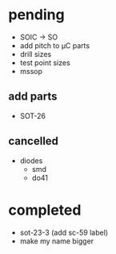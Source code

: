 # pending
- SOIC -> SO
- add pitch to μC parts
- drill sizes
- test point sizes
- mssop

## add parts
- SOT-26

## cancelled
- diodes
  - smd
  - do41

# completed
- sot-23-3 (add sc-59 label)
- make my name bigger